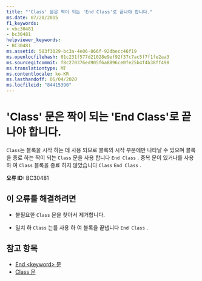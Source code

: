 ```yaml
---
title: "'Class' 문은 짝이 되는 'End Class'로 끝나야 합니다."
ms.date: 07/20/2015
f1_keywords:
- vbc30481
- bc30481
helpviewer_keywords:
- BC30481
ms.assetid: 583f3029-bc3a-4e06-866f-92dbecc46f19
ms.openlocfilehash: 01c231f577d21028e9ef92f37c7ac5f7f1fe2aa3
ms.sourcegitcommit: f8c270376ed905f6a8896ce0fe25b4f4b38ff498
ms.translationtype: MT
ms.contentlocale: ko-KR
ms.lasthandoff: 06/04/2020
ms.locfileid: "84415390"
---
```

# <a name="class-statement-must-end-with-a-matching-end-class"></a>'Class' 문은 짝이 되는 'End Class'로 끝나야 합니다.
`Class`는 블록을 시작 하는 데 사용 되므로 블록의 시작 부분에만 나타날 수 있으며 블록을 종료 하는 짝이 되는 `Class` 문을 사용 합니다 `End Class` . 중복 문이 있거나를 사용 하 여 `Class` 블록을 종료 하지 않았습니다 `Class` `End Class` .  
  
 **오류 ID:** BC30481  
  
## <a name="to-correct-this-error"></a>이 오류를 해결하려면  
  
- 불필요한 `Class` 문을 찾아서 제거합니다.  
  
- 일치 하 `Class` 는를 사용 하 여 블록을 끝냅니다 `End Class` .  
  
## <a name="see-also"></a>참고 항목

- [End \<keyword> 문](../statements/end-keyword-statement.md)
- [Class 문](../statements/class-statement.md)
